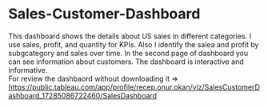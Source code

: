 # Sales-Customer-Dashboard
This dashboard shows the details about US sales in different categories. I use sales, profit, and quantity for KPIs. Also I identify the salea and profit by subgcategory and sales over time. In the second page of dashboard you can see information about customers. The dashboard is interactive and informative.  
For review the dashbaord without downloading it => https://public.tableau.com/app/profile/recep.onur.okan/viz/SalesCustomerDashboard_17285086722460/SalesDashboard
